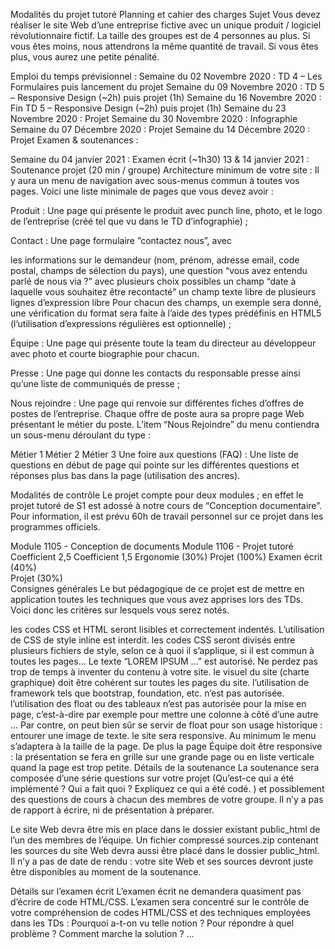 Modalités du projet tutoré Planning et cahier des charges
Sujet
Vous devez réaliser le site Web d’une entreprise fictive avec un unique produit / logiciel révolutionnaire fictif. La taille des groupes est de 4 personnes au plus. Si vous êtes moins, nous attendrons la même quantité de travail. Si vous êtes plus, vous aurez une petite pénalité.

Emploi du temps prévisionnel :
Semaine du 02 Novembre 2020 : TD 4 – Les Formulaires puis lancement du projet
Semaine du 09 Novembre 2020 : TD 5 – Responsive Design (~2h) puis projet (1h)
Semaine du 16 Novembre 2020 : Fin TD 5 – Responsive Design (~2h) puis projet (1h)
Semaine du 23 Novembre 2020 : Projet
Semaine du 30 Novembre 2020 : Infographie
Semaine du 07 Décembre 2020 : Projet
Semaine du 14 Décembre 2020 : Projet
Examen & soutenances :

Semaine du 04 janvier 2021 : Examen écrit (~1h30)
13 & 14 janvier 2021 : Soutenance projet (20 min / groupe)
Architecture minimum de votre site :
Il y aura un menu de navigation avec sous-menus commun à toutes vos pages. Voici une liste minimale de pages que vous devez avoir :

Produit : Une page qui présente le produit avec punch line, photo, et le logo de l’entreprise (créé tel que vu dans le TD d’infographie) ;

Contact : Une page formulaire ”contactez nous”, avec

les informations sur le demandeur (nom, prénom, adresse email, code postal, champs de sélection du pays),
une question “vous avez entendu parlé de nous via ?” avec plusieurs choix possibles
un champ “date à laquelle vous souhaitez être recontacté”
un champ texte libre de plusieurs lignes d’expression libre
Pour chacun des champs, un exemple sera donné, une vérification du format sera faite à l’aide des types prédéfinis en HTML5 (l’utilisation d’expressions régulières est optionnelle) ;

Équipe : Une page qui présente toute la team du directeur au développeur avec photo et courte biographie pour chacun.

Presse : Une page qui donne les contacts du responsable presse ainsi qu’une liste de communiqués de presse ;

Nous rejoindre : Une page qui renvoie sur différentes fiches d’offres de postes de l’entreprise. Chaque offre de poste aura sa propre page Web présentant le métier du poste. L’item “Nous Rejoindre” du menu contiendra un sous-menu déroulant du type :

Métier 1
Métier 2
Métier 3
Une foire aux questions (FAQ) : Une liste de questions en début de page qui pointe sur les différentes questions et réponses plus bas dans la page (utilisation des ancres).

Modalités de contrôle
Le projet compte pour deux modules ; en effet le projet tutoré de S1 est adossé à notre cours de “Conception documentaire”. Pour information, il est prévu 60h de travail personnel sur ce projet dans les programmes officiels.

Module 1105 - Conception de documents	Module 1106 - Projet tutoré
Coefficient 2,5	Coefficient 1,5
Ergonomie (30%)	Projet (100%)
Examen écrit (40%)	 
Projet (30%)	 
Consignes générales
Le but pédagogique de ce projet est de mettre en application toutes les techniques que vous avez apprises lors des TDs. Voici donc les critères sur lesquels vous serez notés.

les codes CSS et HTML seront lisibles et correctement indentés. L’utilisation de CSS de style inline est interdit.
les codes CSS seront divisés entre plusieurs fichiers de style, selon ce à quoi il s’applique, si il est commun à toutes les pages…
Le texte “LOREM IPSUM …” est autorisé. Ne perdez pas trop de temps à inventer du contenu à votre site.
le visuel du site (charte graphique) doit être cohérent sur toutes les pages du site.
l’utilisation de framework tels que bootstrap, foundation, etc. n’est pas autorisée.
l’utilisation des float ou des tableaux n’est pas autorisée pour la mise en page, c’est-à-dire par exemple pour mettre une colonne à côté d’une autre … Par contre, on peut bien sûr se servir de float pour son usage historique : entourer une image de texte.
le site sera responsive. Au minimum le menu s’adaptera à la taille de la page. De plus la page Équipe doit être responsive : la présentation se fera en grille sur une grande page ou en liste verticale quand la page est trop petite.
Détails de la soutenance
La soutenance sera composée d’une série questions sur votre projet (Qu’est-ce qui a été implémenté ? Qui a fait quoi ? Expliquez ce qui a été codé. ) et possiblement des questions de cours à chacun des membres de votre groupe. Il n’y a pas de rapport à écrire, ni de présentation à préparer.

Le site Web devra être mis en place dans le dossier existant public_html de l’un des membres de l’équipe. Un fichier compressé sources.zip contenant les sources du site Web devra aussi être placé dans le dossier public_html. Il n’y a pas de date de rendu : votre site Web et ses sources devront juste être disponibles au moment de la soutenance.

Détails sur l’examen écrit
L’examen écrit ne demandera quasiment pas d’écrire de code HTML/CSS. L’examen sera concentré sur le contrôle de votre compréhension de codes HTML/CSS et des techniques employées dans les TDs : Pourquoi a-t-on vu telle notion ? Pour répondre à quel problème ? Comment marche la solution ? …
